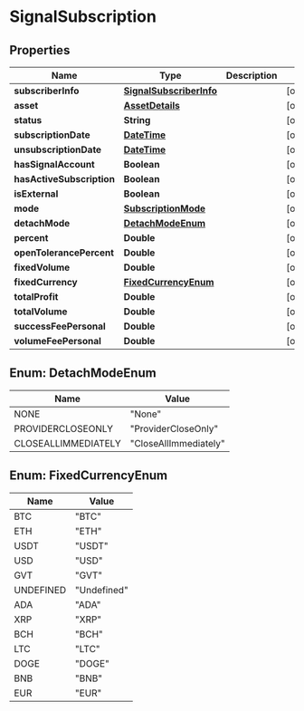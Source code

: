 # SignalSubscription

## Properties
Name | Type | Description | Notes
------------ | ------------- | ------------- | -------------
**subscriberInfo** | [**SignalSubscriberInfo**](SignalSubscriberInfo.md) |  |  [optional]
**asset** | [**AssetDetails**](AssetDetails.md) |  |  [optional]
**status** | **String** |  |  [optional]
**subscriptionDate** | [**DateTime**](DateTime.md) |  |  [optional]
**unsubscriptionDate** | [**DateTime**](DateTime.md) |  |  [optional]
**hasSignalAccount** | **Boolean** |  |  [optional]
**hasActiveSubscription** | **Boolean** |  |  [optional]
**isExternal** | **Boolean** |  |  [optional]
**mode** | [**SubscriptionMode**](SubscriptionMode.md) |  |  [optional]
**detachMode** | [**DetachModeEnum**](#DetachModeEnum) |  |  [optional]
**percent** | **Double** |  |  [optional]
**openTolerancePercent** | **Double** |  |  [optional]
**fixedVolume** | **Double** |  |  [optional]
**fixedCurrency** | [**FixedCurrencyEnum**](#FixedCurrencyEnum) |  |  [optional]
**totalProfit** | **Double** |  |  [optional]
**totalVolume** | **Double** |  |  [optional]
**successFeePersonal** | **Double** |  |  [optional]
**volumeFeePersonal** | **Double** |  |  [optional]

<a name="DetachModeEnum"></a>
## Enum: DetachModeEnum
Name | Value
---- | -----
NONE | &quot;None&quot;
PROVIDERCLOSEONLY | &quot;ProviderCloseOnly&quot;
CLOSEALLIMMEDIATELY | &quot;CloseAllImmediately&quot;

<a name="FixedCurrencyEnum"></a>
## Enum: FixedCurrencyEnum
Name | Value
---- | -----
BTC | &quot;BTC&quot;
ETH | &quot;ETH&quot;
USDT | &quot;USDT&quot;
USD | &quot;USD&quot;
GVT | &quot;GVT&quot;
UNDEFINED | &quot;Undefined&quot;
ADA | &quot;ADA&quot;
XRP | &quot;XRP&quot;
BCH | &quot;BCH&quot;
LTC | &quot;LTC&quot;
DOGE | &quot;DOGE&quot;
BNB | &quot;BNB&quot;
EUR | &quot;EUR&quot;
